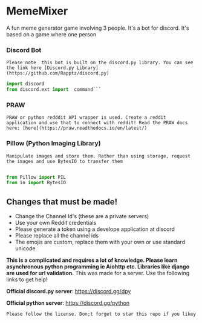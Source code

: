 # MemeMixer
A fun meme generator game involving 3 people. It's a bot for discord. It's based on a game where one person 

### Discord Bot
` Please note  this bot is built on the discord.py library. You can see the link here [Discord.py Library](https://github.com/Rapptz/discord.py) `

```python
import discord
from discord.ext import  command```
```

### PRAW

`PRAW or python redddit API wrapper is used. Create a reddit application and use that to connect with reddit! Read the PRAW docs here: [here](https://praw.readthedocs.io/en/latest/)`

### Pillow (Python Imaging Library)

`Manipulate images and store them. Rather than using storage, request the images and use BytesIO to transfer them`

```python

from Pillow import PIL
from io import BytesIO

```

## Changes that must be made!

* Change the Channel Id's (these are a private servers)
* Use your own Reddit credentials
* Please generate a token using a develope application at discord
* Please replace all the channel ids
* The emojis are custom, replace them with your own or use standard unicode


**This is a complicated and requires a lot of knowledge. Please learn asynchronous python programming ie Aiohttp etc. Libraries like django are used for url validation.**
This was made for a server.
Use the following links to get help!

**Official discord.py server**: https://discord.gg/dpy

**Official python server**: https://discord.gg/python

`Please follow the license. Don;t forget to star this repo if you likey`

